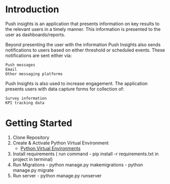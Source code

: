 
# Introduction 
Push insights is an application that presents information on key results to the relevant users in a timely manner. This information is presented to the user as dashboards/reports.

Beyond presenting the user with the information Push Insights also sends notifications to users based on either threshold or scheduled events. These notifications are sent either via:

    Push messages
    Email
    Other messaging platforms

Push Insights is also used to increase engagement. The application presents users with data capture forms for collection of:

    Survey information
    KPI tracking data

# Getting Started
1.	Clone Repository
2.	Create & Activate Python Virtual Environment 
    - [Python Virtual Environments](https://uoa-eresearch.github.io/eresearch-cookbook/recipe/2014/11/26/python-virtual-env/)
3.	Install requirements ( run command - pip install -r requirements.txt in project in terminal)
4.	Run Migrations - python manage.py makemigrations - python manage.py migrate
5.  Run server - python manage.py runserver



